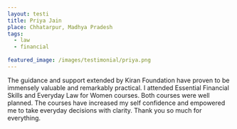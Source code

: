 ```yaml
---
layout: testi
title: Priya Jain
place: Chhatarpur, Madhya Pradesh
tags:
  - law
  - financial
  
featured_image: /images/testimonial/priya.png
---
```

The guidance and support extended by Kiran Foundation have proven to be immensely valuable and remarkably practical. I attended Essential Financial Skills and Everyday Law for Women courses. Both courses were well planned. The courses have increased my self confidence and empowered me to take everyday decisions with clarity. Thank you so much for everything. 